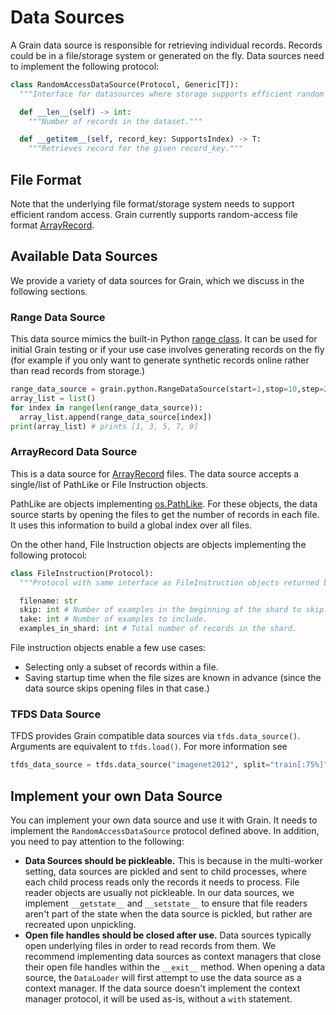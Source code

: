 # Data Sources



A Grain data source is responsible for retrieving individual records. Records
could be in a file/storage system or generated on the fly. Data sources need to
implement the following protocol:

```python
class RandomAccessDataSource(Protocol, Generic[T]):
  """Interface for datasources where storage supports efficient random access."""

  def __len__(self) -> int:
    """Number of records in the dataset."""

  def __getitem__(self, record_key: SupportsIndex) -> T:
    """Retrieves record for the given record_key."""
```

## File Format

Note that the underlying file format/storage system needs to support efficient
random access. Grain currently supports random-access file format [ArrayRecord](https://github.com/google/array_record).

## Available Data Sources

We provide a variety of data sources for Grain, which we discuss in the following sections.

### Range Data Source

This data source mimics the built-in Python
[range class](https://docs.python.org/3/library/functions.html#func-range). It
can be used for initial Grain testing or if your use case involves generating
records on the fly (for example if you only want to generate synthetic records
online rather than read records from storage.)

```python
range_data_source = grain.python.RangeDataSource(start=1,stop=10,step=2)
array_list = list()
for index in range(len(range_data_source)):
  array_list.append(range_data_source[index])
print(array_list) # prints [1, 3, 5, 7, 9]
```

### ArrayRecord Data Source

This is a data source for [ArrayRecord](https://github.com/google/array_record) files.
The data source accepts a single/list of PathLike or File Instruction objects.

PathLike are objects implementing
[os.PathLike](https://docs.python.org/3/library/os.html#os.PathLike). For these
objects, the data source starts by opening the files to get the number of
records in each file. It uses this information to build a global index over all
files.

On the other hand, File Instruction objects are objects implementing the
following protocol:

```python
class FileInstruction(Protocol):
  """Protocol with same interface as FileInstruction objects returned by Tfds."""

  filename: str
  skip: int # Number of examples in the beginning of the shard to skip.
  take: int # Number of examples to include.
  examples_in_shard: int # Total number of records in the shard.
```

File instruction objects enable a few use cases:

*   Selecting only a subset of records within a file.
*   Saving startup time when the file sizes are known in advance (since the data
    source skips opening files in that case.)

### TFDS Data Source

TFDS provides Grain compatible data sources via `tfds.data_source()`.
Arguments are equivalent to `tfds.load()`. For more information see

```python
tfds_data_source = tfds.data_source("imagenet2012", split="train[:75%]")
```

## Implement your own Data Source

You can implement your own data source and use it with Grain. It needs to
implement the `RandomAccessDataSource` protocol defined above. In addition, you
need to pay attention to the following:

*   **Data Sources should be pickleable.** This is because in the multi-worker
    setting, data sources are pickled and sent to child processes, where each
    child process reads only the records it needs to process. File reader
    objects are usually not pickleable. In our data sources, we implement
    `__getstate__` and `__setstate__` to ensure that file readers aren't part of
    the state when the data source is pickled, but rather are recreated upon
    unpickling.
*   **Open file handles should be closed after use.** Data sources typically
    open underlying files in order to read records from them. We recommend
    implementing data sources as context managers that close their open file
    handles within the `__exit__` method. When opening a data source, the
    `DataLoader` will first attempt to use the data source as a context manager.
    If the data source doesn't implement the context manager protocol, it will
    be used as-is, without a `with` statement.
